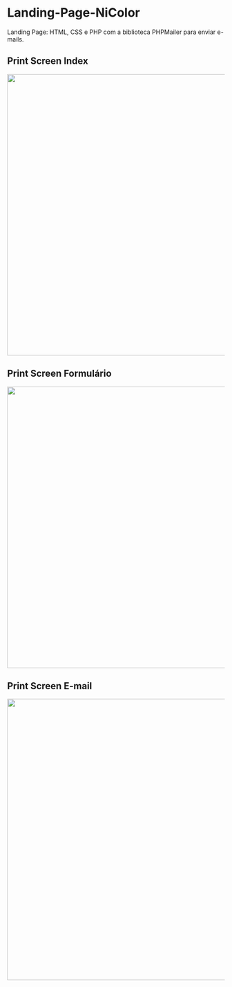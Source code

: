 # Landing-Page-NiColor
Landing Page: HTML, CSS e PHP com a biblioteca PHPMailer para enviar e-mails.

<h2>Print Screen Index</h2>
<img src="https://user-images.githubusercontent.com/65998444/189510305-c834b9cb-823c-4642-91c3-413a5a67a237.jpg" width="650px" />
<h2>Print Screen Formulário</h2>
<img src="https://user-images.githubusercontent.com/65998444/189510306-6c2fa30a-13b9-4c53-86d3-95db7c977f6c.png" width="650px" />
<h2>Print Screen E-mail</h2>
<img src="https://user-images.githubusercontent.com/65998444/189510307-6375b63d-3129-4404-a6ce-4c35e9596f4c.png" width="650px" />
